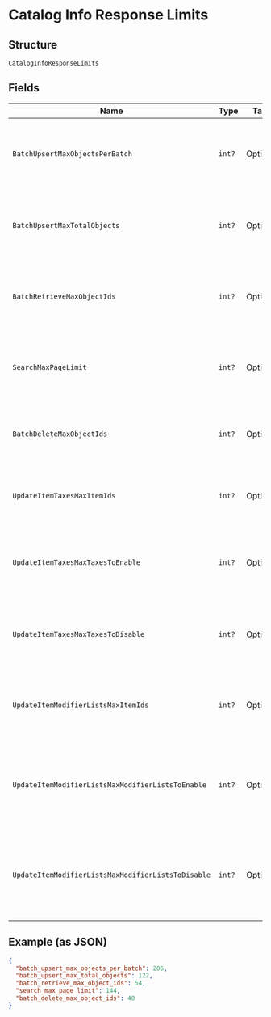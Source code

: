 
# Catalog Info Response Limits

## Structure

`CatalogInfoResponseLimits`

## Fields

| Name | Type | Tags | Description |
|  --- | --- | --- | --- |
| `BatchUpsertMaxObjectsPerBatch` | `int?` | Optional | The maximum number of objects that may appear within a single batch in a<br>`/v2/catalog/batch-upsert` request. |
| `BatchUpsertMaxTotalObjects` | `int?` | Optional | The maximum number of objects that may appear across all batches in a<br>`/v2/catalog/batch-upsert` request. |
| `BatchRetrieveMaxObjectIds` | `int?` | Optional | The maximum number of object IDs that may appear in a `/v2/catalog/batch-retrieve`<br>request. |
| `SearchMaxPageLimit` | `int?` | Optional | The maximum number of results that may be returned in a page of a<br>`/v2/catalog/search` response. |
| `BatchDeleteMaxObjectIds` | `int?` | Optional | The maximum number of object IDs that may be included in a single<br>`/v2/catalog/batch-delete` request. |
| `UpdateItemTaxesMaxItemIds` | `int?` | Optional | The maximum number of item IDs that may be included in a single<br>`/v2/catalog/update-item-taxes` request. |
| `UpdateItemTaxesMaxTaxesToEnable` | `int?` | Optional | The maximum number of tax IDs to be enabled that may be included in a single<br>`/v2/catalog/update-item-taxes` request. |
| `UpdateItemTaxesMaxTaxesToDisable` | `int?` | Optional | The maximum number of tax IDs to be disabled that may be included in a single<br>`/v2/catalog/update-item-taxes` request. |
| `UpdateItemModifierListsMaxItemIds` | `int?` | Optional | The maximum number of item IDs that may be included in a single<br>`/v2/catalog/update-item-modifier-lists` request. |
| `UpdateItemModifierListsMaxModifierListsToEnable` | `int?` | Optional | The maximum number of modifier list IDs to be enabled that may be included in<br>a single `/v2/catalog/update-item-modifier-lists` request. |
| `UpdateItemModifierListsMaxModifierListsToDisable` | `int?` | Optional | The maximum number of modifier list IDs to be disabled that may be included in<br>a single `/v2/catalog/update-item-modifier-lists` request. |

## Example (as JSON)

```json
{
  "batch_upsert_max_objects_per_batch": 206,
  "batch_upsert_max_total_objects": 122,
  "batch_retrieve_max_object_ids": 54,
  "search_max_page_limit": 144,
  "batch_delete_max_object_ids": 40
}
```

